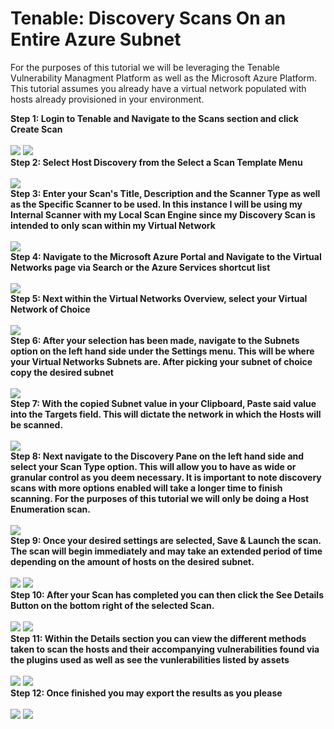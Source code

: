 <h1>Tenable: Discovery Scans On an Entire Azure Subnet </h1>

For the purposes of this tutorial we will be leveraging the Tenable Vulnerability Managment Platform as well as the Microsoft Azure Platform. This tutorial assumes you already have a virtual network populated with hosts already provisioned in your environment. 



<summary><strong>Step 1: Login to Tenable and Navigate to the Scans section and click Create Scan </strong></summary>

<br>


<img src="https://i.imgur.com/Hjhs7Eu.png">

<img src="https://i.imgur.com/Zy3ZzVX.png">

<br>

<summary><strong>Step 2: Select Host Discovery from the Select a Scan Template Menu </strong></summary>

<br>



<img src="https://i.imgur.com/zg8GYnE.png">


<br>

<summary><strong>Step 3: Enter your Scan's Title, Description and the Scanner Type as well as the Specific Scanner to be used. In this instance I will be using my Internal Scanner with my Local Scan Engine since my Discovery Scan is intended to only scan within my Virtual Network </strong></summary>

<br>


<img src="https://i.imgur.com/4Ta3lM9.png">

<br>

<summary><strong>Step 4: Navigate to the Microsoft Azure Portal and Navigate to the Virtual Networks page via Search or the Azure Services shortcut list </strong></summary>

<br>


<img src="https://i.imgur.com/GC6WpCd.png">

<br>

<summary><strong>Step 5: Next within the Virtual Networks Overview, select your Virtual Network of Choice </strong></summary>

<br>


<img src="https://i.imgur.com/HGR0Kt1.png">


<br>

<summary><strong>Step 6: After your selection has been made, navigate to the Subnets option on the left hand side under the Settings menu. This will be where your Virtual Networks Subnets are. After picking your subnet of choice copy the desired subnet </strong></summary>

<br>


<img src="https://i.imgur.com/hFYYXTW.png">

<br>

<summary><strong>Step 7: With the copied Subnet value in your Clipboard, Paste said value into the Targets field. This will dictate the network in which the Hosts will be scanned.</strong></summary>

<br>


<img src="https://i.imgur.com/i1iFKFj.png">


<br>

<summary><strong>Step 8: Next navigate to the Discovery Pane on the left hand side and select your Scan Type option. This will allow you to have as wide or granular control as you deem necessary. It is important to note discovery scans with more options enabled will take a longer time to finish scanning. For the purposes of this tutorial we will only be doing a Host Enumeration scan.</strong></summary>

<br>


<img src="https://i.imgur.com/cn7IFZa.png">
<br>

<summary><strong>Step 9: Once your desired settings are selected, Save & Launch the scan. The scan will begin immediately and may take an extended period of time depending on the amount of hosts on the desired subnet.</strong></summary>

<br>


<img src="https://i.imgur.com/lLJg6cQ.png">


<img src="https://i.imgur.com/pteUl55.png">

<br>

<summary><strong>Step 10: After your Scan has completed you can then click the See Details Button on the bottom right of the selected Scan.</strong></summary>

<br>


<img src="https://i.imgur.com/pA4LnHW.png">


<img src="https://i.imgur.com/YHW3fI3.png">

<br>

<summary><strong>Step 11: Within the Details section you can view the different methods taken to scan the hosts and their accompanying vulnerabilities found via the plugins used as well as see the vunlerabilities listed by assets </strong></summary>

<br>


<img src="https://i.imgur.com/ivNqo5R.png">


<img src="https://i.imgur.com/4uFeP8e.png">

<br>


<summary><strong>Step 12: Once finished you may export the results as you please </strong></summary>

<br>


<img src="https://i.imgur.com/gGYKqwT.png">


<img src="https://i.imgur.com/OjA1fOC.png">

<br>
